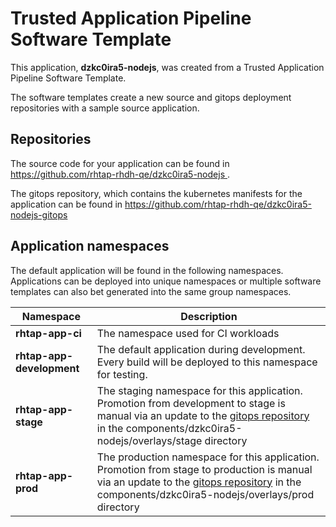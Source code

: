 # Trusted Application Pipeline Software Template

This application, **dzkc0ira5-nodejs**, was created from a Trusted Application Pipeline Software Template.

The software templates create a new source and gitops deployment repositories with a sample source application. 

## Repositories

The source code for your application can be found in [https://github.com/rhtap-rhdh-qe/dzkc0ira5-nodejs ](https://github.com/rhtap-rhdh-qe/dzkc0ira5-nodejs ).
 
The gitops repository, which contains the kubernetes manifests for the application can be found in 
[https://github.com/rhtap-rhdh-qe/dzkc0ira5-nodejs-gitops ](https://github.com/rhtap-rhdh-qe/dzkc0ira5-nodejs-gitops ) 

## Application namespaces 

The default application will be found in the following namespaces. Applications can be deployed into unique namespaces or multiple software templates can also bet generated into the same group namespaces.  

|  Namespace   |  Description   |  
| -------- | -------- |
| **rhtap-app-ci** | The namespace used for CI workloads |
| **rhtap-app-development** | The default application during development. Every build will be deployed to this namespace for testing. |
| **rhtap-app-stage** | The staging namespace for this application. Promotion from development to stage is manual via an update to the [gitops repository](https://github.com/rhtap-rhdh-qe/dzkc0ira5-nodejs-gitops ) in the components/dzkc0ira5-nodejs/overlays/stage directory |
| **rhtap-app-prod** | The production namespace for this application. Promotion from stage to production is manual via an update to the [gitops repository](https://github.com/rhtap-rhdh-qe/dzkc0ira5-nodejs-gitops ) in the components/dzkc0ira5-nodejs/overlays/prod directory |
